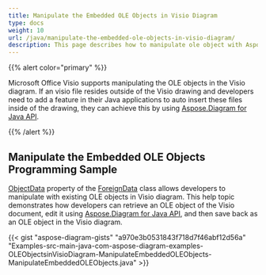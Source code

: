 ```yaml
---
title: Manipulate the Embedded OLE Objects in Visio Diagram
type: docs
weight: 10
url: /java/manipulate-the-embedded-ole-objects-in-visio-diagram/
description: This page describes how to manipulate ole object with Aspose.Diagram library.
---
```


{{% alert color="primary" %}}

Microsoft Office Visio supports manipulating the OLE objects in the Visio diagram. If an visio file resides outside of the Visio drawing and developers need to add a feature in their Java applications to auto insert these files inside of the drawing, they can achieve this by using [Aspose.Diagram for Java API](https://products.aspose.com/diagram/java/).

{{% /alert %}}
## **Manipulate the Embedded OLE Objects Programming Sample**
[ObjectData](https://apireference.aspose.com/diagram/java/com.aspose.diagram/foreigndata#ObjectData) property of the [ForeignData](https://apireference.aspose.com/diagram/java/com.aspose.diagram/foreigndata) class allows developers to manipulate with existing OLE objects in Visio diagram. This help topic demonstrates how developers can retrieve an OLE object of the Visio document, edit it using [Aspose.Diagram for Java API](https://products.aspose.com/diagram/java), and then save back as an OLE object in the Visio diagram.

{{< gist "aspose-diagram-gists" "a970e3b0531843f718d7f46abf12d56a" "Examples-src-main-java-com-aspose-diagram-examples-OLEObjectsinVisioDiagram-ManipulateEmbeddedOLEObjects-ManipulateEmbeddedOLEObjects.java" >}}
